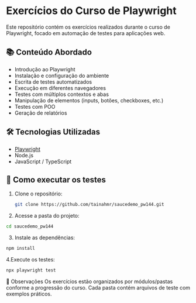 # **Exercícios do Curso de Playwright**

Este repositório contém os exercícios realizados durante o curso de Playwright, focado em automação de testes para aplicações web.

## 📚 Conteúdo Abordado

- Introdução ao Playwright
- Instalação e configuração do ambiente
- Escrita de testes automatizados
- Execução em diferentes navegadores
- Testes com múltiplos contextos e abas
- Manipulação de elementos (inputs, botões, checkboxes, etc.)
- Testes com POO 
- Geração de relatórios

## 🛠️ Tecnologias Utilizadas

- [Playwright](https://playwright.dev/)
- Node.js
- JavaScript / TypeScript

## 🚀 Como executar os testes

1. Clone o repositório:
   ```bash
   git clone https://github.com/tainahmr/saucedemo_pw144.git
   ```
2. Acesse a pasta do projeto:
```bash
cd saucedemo_pw144
```
3. Instale as dependências:
```bash
npm install
```
4.Execute os testes: 
```bash
npx playwright test
```
📝 Observações
Os exercícios estão organizados por módulos/pastas conforme a progressão do curso. Cada pasta contém arquivos de teste com exemplos práticos.
